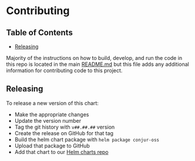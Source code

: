 # Contributing

## Table of Contents

- [Releasing](#releasing)

Majority of the instructions on how to build, develop, and run the code in
this repo is located in the main [README.md](README.md) but this file adds
any additional information for contributing code to this project.

## Releasing

To release a new version of this chart:
- Make the appropriate changes
- Update the version number
- Tag the git history with `v##.##.##` version
- Create the release on GitHub for that tag
- Build the helm chart package with `helm package conjur-oss`
- Upload that package to GitHub
- Add that chart to our [Helm charts repo](https://github.com/cyberark/helm-charts)
